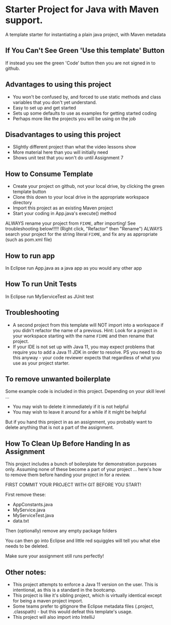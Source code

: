 # Starter Project for Java with Maven support.

A template starter for instantiating a plain java project, with Maven metadata

## If You Can't See Green 'Use this template' Button

If instead you see the green 'Code' button then you are not signed in to github.

## Advantages to using this project

- You won't be confused by, and forced to use static methods and class variables that you don't yet understand.
- Easy to set up and get started
- Sets up some defaults to use as examples for getting started coding
- Perhaps more like the projects you will be using on the job

## Disadvantages to using this project

- Slightly different project than what the video lessons show
- More material here than you will initially need
- Shows unit test that you won't do until Assignment 7

## How to Consume Template

- Create your project on github, not your local drive, by clicking the green template button
- Clone this down to your local drive in the appropriate workspace directory
- Import this project as an existing Maven project
- Start your coding in App.java's execute() method

ALWAYS rename your project from `FIXME`, after importing! See troubleshooting below!!!!! (Right click, "Refactor" then "Rename")
ALWAYS search your project for the string literal `FIXME`, and fix any as appropriate (such as pom.xml file)

## How to run app

In Eclipse run App.java as a java app as you would any other app

## How To run Unit Tests

In Eclipse run MyServiceTest as JUnit test

## Troubleshooting

- A second project from this template will NOT import into a workspace if you didn't refactor the name of a previous. Hint: Look for a project in your workspace starting with the name `FIXME` and then rename that project.
- If your IDE is not set up with Java 11, you may expect problems that require you to add a Java 11 JDK in order to resolve. PS you need to do this anyway - your code reviewer expects that regardless of what you use as your project starter.


## To remove unwanted boilerplate

Some example code is included in this project. Depending on your skill level ... 

- You may wish to delete it immediately if it is not helpful
- You may wish to leave it around for a while if it might be helpful

But if you hand this project in as an assignment, you probably want to delete anything that is not a part of the assignment.

## How To Clean Up Before Handing In as Assignment

This project includes a bunch of boilerplate for demonstration purposes only. Assuming none of these become a part of your project ... here's how to remove them before handing your project in for a review.

FIRST COMMIT YOUR PROJECT WITH GIT BEFORE YOU START!

First remove these:

- AppConstants.java
- MyService.java
- MyServiceTest.java
- data.txt


Then (optionally) remove any empty package folders

You can then go into Eclipse and little red squiggles will tell you what else needs to be deleted.

Make sure your assignment still runs perfectly!

## Other notes:

- This project attempts to enforce a Java 11 version on the user. This is intentional, as this is a standard in the bootcamp.
- This project is like it's sibling project, which is virtually identical except for being a maven project import.
- Some teams prefer to gitignore the Eclipse metadata files (.project, .classpath) - but this would defeat this template's usage.
- This project will also import into IntelliJ

